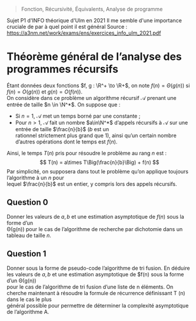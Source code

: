 > Fonction, Récursivité, Équivalents, Analyse de programme

Sujet P1 d'INFO théorique d'Ulm en 2021
Il me semble d'une importance cruciale de par à quel point il est général
Source : https://a3nm.net/work/exams/ens/exercices_info_ulm_2021.pdf
# Théorème général de l’analyse des programmes récursifs
Étant données deux fonctions $f, g : \R^+ \to \R+$, on note $f (n) = \Theta(g(n))$ si $f(n) = O(g(n))$ et $g(n) = O(f(n))$.  
On considère dans ce problème un algorithme récursif $\mathcal{A}$ prenant une entrée de taille $n \in \N^*$. On suppose que :
 - Si $n = 1$,  $\mathcal{A}$ met un temps borné par une constante ;  
 - Pour $n > 1$, $\mathcal{A}$ fait un nombre $a\in\N^*$ d’appels récursifs à $\mathcal{A}$ sur une entrée de taille $\frac{n}{b}$ ($b$ est un  
rationnel strictement plus grand que 1), ainsi qu’un certain nombre d’autres opérations dont le temps est $f (n)$.

Ainsi, le temps $T(n)$ pris pour résoudre le problème au rang $n$ est :
$$
T(n) = a\times T\Big(\frac{n}{b}\Big) + f(n)
$$
Par simplicité, on supposera dans tout le problème qu’on applique toujours l’algorithme à un $n$ pour  
lequel $\frac{n}{b}$ est un entier, y compris lors des appels récursifs.
## Question 0
Donner les valeurs de $a, b$ et une estimation asymptotique de $f(n)$ sous la forme d’un  
Θ(g(n)) pour le cas de l’algorithme de recherche par dichotomie dans un tableau de taille $n$.
## Question 1
Donner sous la forme de pseudo-code l’algorithme de tri fusion.
En déduire les valeurs de $a, b$ et une estimation asymptotique de $f(n)  sous la forme d’un  Θ(g(n))  
pour le cas de l’algorithme de tri fusion d’une liste de  n  éléments.
On cherche maintenant à résoudre la formule de récurrence définissant  T  (n)  dans le cas le plus  
général possible pour permettre de déterminer la complexité asymptotique de l’algorithme  A.
<!--stackedit_data:
eyJoaXN0b3J5IjpbMTAyMzIzMTI1OCwtMTM2MDY5NjExNF19
-->